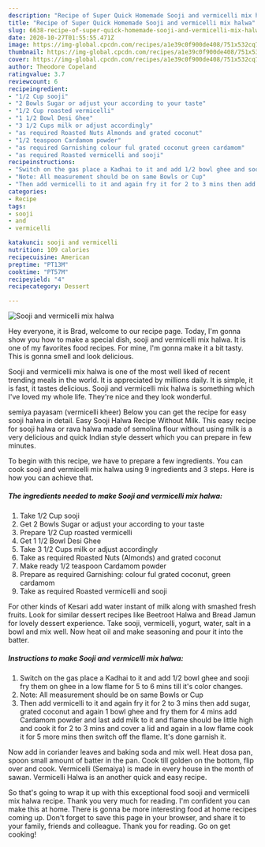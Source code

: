 ```yaml
---
description: "Recipe of Super Quick Homemade Sooji and vermicelli mix halwa"
title: "Recipe of Super Quick Homemade Sooji and vermicelli mix halwa"
slug: 6638-recipe-of-super-quick-homemade-sooji-and-vermicelli-mix-halwa
date: 2020-10-27T01:55:55.471Z
image: https://img-global.cpcdn.com/recipes/a1e39c0f900de408/751x532cq70/sooji-and-vermicelli-mix-halwa-recipe-main-photo.jpg
thumbnail: https://img-global.cpcdn.com/recipes/a1e39c0f900de408/751x532cq70/sooji-and-vermicelli-mix-halwa-recipe-main-photo.jpg
cover: https://img-global.cpcdn.com/recipes/a1e39c0f900de408/751x532cq70/sooji-and-vermicelli-mix-halwa-recipe-main-photo.jpg
author: Theodore Copeland
ratingvalue: 3.7
reviewcount: 6
recipeingredient:
- "1/2 Cup sooji"
- "2 Bowls Sugar or adjust your according to your taste"
- "1/2 Cup roasted vermicelli"
- "1 1/2 Bowl Desi Ghee"
- "3 1/2 Cups milk or adjust accordingly"
- "as required Roasted Nuts Almonds and grated coconut"
- "1/2 teaspoon Cardamom powder"
- "as required Garnishing colour ful grated coconut green cardamom"
- "as required Roasted vermicelli and sooji"
recipeinstructions:
- "Switch on the gas place a Kadhai to it and add 1/2 bowl ghee and sooji fry them on ghee in a low flame for 5 to 6 mins till it&#39;s color changes."
- "Note: All measurement should be on same Bowls or Cup"
- "Then add vermicelli to it and again fry it for 2 to 3 mins then add sugar, grated coconut and again 1 bowl ghee and fry them for 4 mins add Cardamom powder and last add milk to it and flame should be little high and cook it for 2 to 3 mins and cover a lid and again in a low flame cook it for 5 more mins then switch off the flame. It&#39;s done garnish it."
categories:
- Recipe
tags:
- sooji
- and
- vermicelli

katakunci: sooji and vermicelli 
nutrition: 109 calories
recipecuisine: American
preptime: "PT13M"
cooktime: "PT57M"
recipeyield: "4"
recipecategory: Dessert

---
```



![Sooji and vermicelli mix halwa](https://img-global.cpcdn.com/recipes/a1e39c0f900de408/751x532cq70/sooji-and-vermicelli-mix-halwa-recipe-main-photo.jpg)

Hey everyone, it is Brad, welcome to our recipe page. Today, I'm gonna show you how to make a special dish, sooji and vermicelli mix halwa. It is one of my favorites food recipes. For mine, I'm gonna make it a bit tasty. This is gonna smell and look delicious.

Sooji and vermicelli mix halwa is one of the most well liked of recent trending meals in the world. It is appreciated by millions daily. It is simple, it is fast, it tastes delicious. Sooji and vermicelli mix halwa is something which I've loved my whole life. They're nice and they look wonderful.

semiya payasam (vermicelli kheer) Below you can get the recipe for easy sooji halwa in detail. Easy Sooji Halwa Recipe Without Milk. This easy recipe for sooji halwa or rava halwa made of semolina flour without using milk is a very delicious and quick Indian style dessert which you can prepare in few minutes.


To begin with this recipe, we have to prepare a few ingredients. You can cook sooji and vermicelli mix halwa using 9 ingredients and 3 steps. Here is how you can achieve that.

<!--inarticleads1-->

##### The ingredients needed to make Sooji and vermicelli mix halwa:

1. Take 1/2 Cup sooji
1. Get 2 Bowls Sugar or adjust your according to your taste
1. Prepare 1/2 Cup roasted vermicelli
1. Get 1 1/2 Bowl Desi Ghee
1. Take 3 1/2 Cups milk or adjust accordingly
1. Take as required Roasted Nuts (Almonds) and grated coconut
1. Make ready 1/2 teaspoon Cardamom powder
1. Prepare as required Garnishing: colour ful grated coconut, green cardamom
1. Take as required Roasted vermicelli and sooji


For other kinds of Kesari add water instant of milk along with smashed fresh fruits. Look for similar dessert recipes like Beetroot Halwa and Bread Jamun for lovely dessert experience. Take sooji, vermicelli, yogurt, water, salt in a bowl and mix well. Now heat oil and make seasoning and pour it into the batter. 

<!--inarticleads2-->

##### Instructions to make Sooji and vermicelli mix halwa:

1. Switch on the gas place a Kadhai to it and add 1/2 bowl ghee and sooji fry them on ghee in a low flame for 5 to 6 mins till it&#39;s color changes.
1. Note: All measurement should be on same Bowls or Cup
1. Then add vermicelli to it and again fry it for 2 to 3 mins then add sugar, grated coconut and again 1 bowl ghee and fry them for 4 mins add Cardamom powder and last add milk to it and flame should be little high and cook it for 2 to 3 mins and cover a lid and again in a low flame cook it for 5 more mins then switch off the flame. It&#39;s done garnish it.


Now add in coriander leaves and baking soda and mix well. Heat dosa pan, spoon small amount of batter in the pan. Cook till golden on the bottom, flip over and cook. Vermicelli (Semaiya) is made in every house in the month of sawan. Vermicelli Halwa is an another quick and easy recipe. 

So that's going to wrap it up with this exceptional food sooji and vermicelli mix halwa recipe. Thank you very much for reading. I'm confident you can make this at home. There is gonna be more interesting food at home recipes coming up. Don't forget to save this page in your browser, and share it to your family, friends and colleague. Thank you for reading. Go on get cooking!

